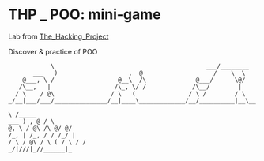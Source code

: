 # THP _ POO: mini-game

Lab from [The_Hacking_Project](https://www.thehackingproject.org/?locale=fr)

Discover & practice of POO

```
            \                                           ___/________
       ___   )                    ,  @                    /    \  \
    @___, \ /                  @__\  /\              @___/      \@/
   /\__,   |                  /\_, \/ /             /\__/        |
  / \    / @\                / \   (               / \ /        / \
_/__|___/___/_______________/__|____\_____________/__/__________|__\__
```

```
\ /_____
___ ) , @ / \
@, \ / @\ /\ @/ @/
/_, | /_, / / /_/ |
/ \ / @\ / \ ( / \ / /
_/|///|_//______|_
```
